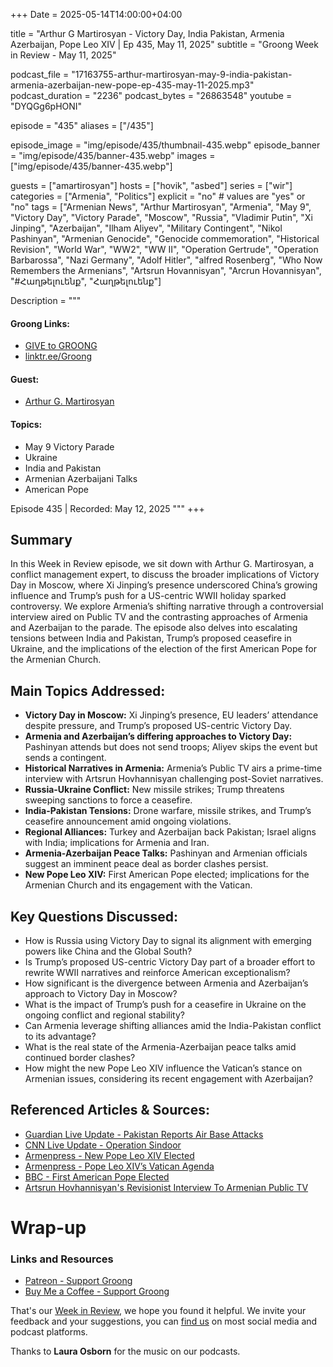 +++
Date = 2025-05-14T14:00:00+04:00

title = "Arthur G Martirosyan - Victory Day, India Pakistan, Armenia Azerbaijan, Pope Leo XIV | Ep 435, May 11, 2025"
subtitle = "Groong Week in Review - May 11, 2025"

podcast_file     = "17163755-arthur-martirosyan-may-9-india-pakistan-armenia-azerbaijan-new-pope-ep-435-may-11-2025.mp3"
podcast_duration = "2236"
podcast_bytes    = "26863548"
youtube = "DYQGg6pHONI"

episode = "435"
aliases = ["/435"]

episode_image = "img/episode/435/thumbnail-435.webp"
episode_banner = "img/episode/435/banner-435.webp"
images = ["img/episode/435/banner-435.webp"]

guests = ["amartirosyan"]
hosts = ["hovik", "asbed"]
series = ["wir"]
categories = ["Armenia", "Politics"]
explicit = "no" # values are "yes" or "no"
tags = ["Armenian News", "Arthur Martirosyan", "Armenia", "May 9", "Victory Day", "Victory Parade", "Moscow", "Russia", "Vladimir Putin", "Xi Jinping", "Azerbaijan", "Ilham Aliyev", "Military Contingent", "Nikol Pashinyan", "Armenian Genocide", "Genocide commemoration", "Historical Revision", "World War", "WW2", "WW II", "Operation Gertrude", "Operation Barbarossa", "Nazi Germany", "Adolf Hitler", "alfred Rosenberg", "Who Now Remembers the Armenians", "Artsrun Hovannisyan", "Arcrun Hovannisyan", "#Հաղթելուենք", "Հաղթելուենք"]

Description = """

#### Groong Links:
* [GIVE to GROONG](https://podcasts.groong.org/donate)
* [linktr.ee/Groong](https://linktr.ee/groong)

#### Guest:
* [Arthur G. Martirosyan](https://podcasts.groong.org/guest/amartirosyan)

#### Topics:
* May 9 Victory Parade
* Ukraine
* India and Pakistan
* Armenian Azerbaijani Talks
* American Pope

Episode 435 | Recorded: May 12, 2025
"""
+++

## Summary

In this Week in Review episode, we sit down with Arthur G. Martirosyan, a conflict management expert, to discuss the broader implications of Victory Day in Moscow, where Xi Jinping’s presence underscored China’s growing influence and Trump’s push for a US-centric WWII holiday sparked controversy. We explore Armenia’s shifting narrative through a controversial interview aired on Public TV and the contrasting approaches of Armenia and Azerbaijan to the parade. The episode also delves into escalating tensions between India and Pakistan, Trump’s proposed ceasefire in Ukraine, and the implications of the election of the first American Pope for the Armenian Church.

## Main Topics Addressed:
- **Victory Day in Moscow:** Xi Jinping’s presence, EU leaders’ attendance despite pressure, and Trump’s proposed US-centric Victory Day.
- **Armenia and Azerbaijan’s differing approaches to Victory Day:** Pashinyan attends but does not send troops; Aliyev skips the event but sends a contingent.
- **Historical Narratives in Armenia:** Armenia’s Public TV airs a prime-time interview with Artsrun Hovhannisyan challenging post-Soviet narratives.
- **Russia-Ukraine Conflict:** New missile strikes; Trump threatens sweeping sanctions to force a ceasefire.
- **India-Pakistan Tensions:** Drone warfare, missile strikes, and Trump’s ceasefire announcement amid ongoing violations.
- **Regional Alliances:** Turkey and Azerbaijan back Pakistan; Israel aligns with India; implications for Armenia and Iran.
- **Armenia-Azerbaijan Peace Talks:** Pashinyan and Armenian officials suggest an imminent peace deal as border clashes persist.
- **New Pope Leo XIV:** First American Pope elected; implications for the Armenian Church and its engagement with the Vatican.

## Key Questions Discussed:
- How is Russia using Victory Day to signal its alignment with emerging powers like China and the Global South?
- Is Trump’s proposed US-centric Victory Day part of a broader effort to rewrite WWII narratives and reinforce American exceptionalism?
- How significant is the divergence between Armenia and Azerbaijan’s approach to Victory Day in Moscow?
- What is the impact of Trump’s push for a ceasefire in Ukraine on the ongoing conflict and regional stability?
- Can Armenia leverage shifting alliances amid the India-Pakistan conflict to its advantage?
- What is the real state of the Armenia-Azerbaijan peace talks amid continued border clashes?
- How might the new Pope Leo XIV influence the Vatican’s stance on Armenian issues, considering its recent engagement with Azerbaijan?

## Referenced Articles & Sources:
- [Guardian Live Update - Pakistan Reports Air Base Attacks](https://www.theguardian.com/world/live/2025/may/10/pakistan-says-three-air-bases-attacked-by-indian-missiles-live-updates)
- [CNN Live Update - Operation Sindoor](https://www.cnn.com/world/live-news/india-pakistan-operation-sindoor-05-10-25)
- [Armenpress - New Pope Leo XIV Elected](https://armenpress.am/en/article/1219258)
- [Armenpress - Pope Leo XIV’s Vatican Agenda](https://armenpress.am/en/article/1219273)
- [BBC - First American Pope Elected](https://www.bbc.com/news/articles/c0ln80lzk7ko)
- [Artsrun Hovhannisyan's Revisionist Interview To Armenian Public TV](https://www.youtube.com/live/NLFYH-I985g)

# Wrap-up

### **Links and Resources**

* [Patreon - Support Groong](https://www.patreon.com/ann_groong)
* [Buy Me a Coffee - Support Groong](https://www.buymeacoffee.com/groong)

That's our [Week in Review](https://podcasts.groong.org/), we hope you found it helpful. We invite your feedback and your suggestions, you can [find us](https://linktr.ee/groong) on most social media and podcast platforms.

Thanks to __Laura Osborn__ for the music on our podcasts.
